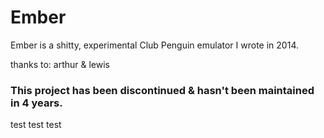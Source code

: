 # Ember
Ember is a shitty, experimental Club Penguin emulator I wrote in 2014.

thanks to: arthur & lewis

### This project has been discontinued & hasn't been maintained in 4 years.

test
test
test
